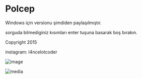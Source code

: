 # Polcep

Windows için versionu şimdiden paylaşılmıştır.

sorguda bilmediginiz kısımları enter tuşuna basarak boş bırakın.

Copyright 2015

instagram: l4ncelotcoder

![image](https://user-images.githubusercontent.com/78283095/188155909-714efb17-44ad-4e5e-9f54-2745c4523f58.png)

![media](https://www.youtube.com/watch?v=g33eVKGB2FI&t=7s)

